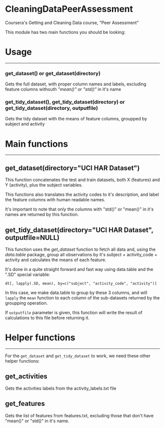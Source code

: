 CleaningDataPeerAssessment
==========================

Coursera's Getting and Cleaning Data course, "Peer Assessment"

This module has two main functions you should be looking:

# Usage
------------------------

### get_dataset()  or get_dataset(directory)

Gets the full dataset, with proper column names and labels, excluding feature columns withouth *"mean()"* or *"std()"* in it's name

### get_tidy_dataset(), get_tidy_dataset(directory) or get_tidy_dataset(directory, outputfile)

Gets the tidy dataset with the means of feature columns, groupped by subject and activity



# Main functions
------------------------

## get_dataset(directory="UCI HAR Dataset")


This function concatenates the test and train datasets, both X (features) and Y (activity), plus the subject variables.

This functions also translates the activity codes to it's description, and label the feature columns with human readable names.

It's important to note that only the columns with "std()" or "mean()" in it's names are returned by this function.


## get_tidy_dataset(directory="UCI HAR Dataset", outputfile=NULL)

This function uses the _get_dataset_ function to fetch all data and, using the *data.table* package, group all observations by it's subject + activity_code + activity and calculates the means of each feature.

It's done in a quite straight forward and fast way using data.table and the ".SD" special variable: 

`dt[, lapply(.SD, mean), by=c("subject", "activity_code", "activity")]`

In this case, we make data.table to group by these 3 columns, and will `lapply` the `mean` function to each column of the sub-datasets returned by the groupping operation.

If `outputfile` parameter is given, this function will write the result of calculations to this file before returning it.




# Helper functions
------------------------

For the `get_dataset` and `get_tidy_dataset` to work, we need these other helper functions:

## get_activities

Gets the activities labels from the activity_labels.txt file


## get_features

Gets the list of features from features.txt, excluding those that don't have "mean()" or "std()" in it's name.